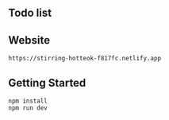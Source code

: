 ## Todo list
## Website
```
https://stirring-hotteok-f817fc.netlify.app
```

## Getting Started
```
npm install
npm run dev
```

